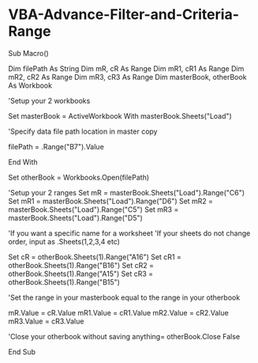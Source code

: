 # VBA-Advance-Filter-and-Criteria-Range

Sub Macro()

Dim filePath As String
Dim mR, cR As Range
Dim mR1, cR1 As Range
Dim mR2, cR2 As Range
Dim mR3, cR3 As Range
Dim masterBook, otherBook As Workbook

'Setup your 2 workbooks


Set masterBook = ActiveWorkbook
With masterBook.Sheets("Load")


'Specify data file path location in master copy

filePath = .Range("B7").Value 

End With

Set otherBook = Workbooks.Open(filePath)

'Setup your 2 ranges
Set mR = masterBook.Sheets("Load").Range("C6")
Set mR1 = masterBook.Sheets("Load").Range("D6")
Set mR2 = masterBook.Sheets("Load").Range("C5")
Set mR3 = masterBook.Sheets("Load").Range("D5")

'If you want a specific name for a worksheet 
'If your sheets do not change order, input as .Sheets(1,2,3,4 etc)

Set cR = otherBook.Sheets(1).Range("A16")
Set cR1 = otherBook.Sheets(1).Range("B16")
Set cR2 = otherBook.Sheets(1).Range("A15")
Set cR3 = otherBook.Sheets(1).Range("B15")

'Set the range in your masterbook equal to the range in your otherbook

mR.Value = cR.Value
mR1.Value = cR1.Value
mR2.Value = cR2.Value
mR3.Value = cR3.Value

'Close your otherbook without saving anything=
otherBook.Close False


End Sub
